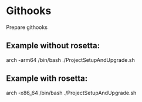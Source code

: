# Githooks
Prepare githooks

## Example without rosetta:

arch -arm64 /bin/bash ./ProjectSetupAndUpgrade.sh 

## Example with rosetta:

arch -x86_64 /bin/bash ./ProjectSetupAndUpgrade.sh

